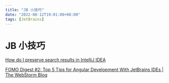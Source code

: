 ```yaml
---
title: "JB 小技巧"
date: "2022-08-12T19:01:00+08:00"
tags: [JetBrains]
---
```


# JB 小技巧

[How do I preserve search results in IntelliJ IDEA](https://stackoverflow.com/questions/50563010/how-do-i-preserve-search-results-in-intellij-idea)

[FOMO Digest #2: Top 5 Tips for Angular Development With JetBrains IDEs | The WebStorm Blog](https://blog.jetbrains.com/webstorm/2022/08/fomo-digest-2/)